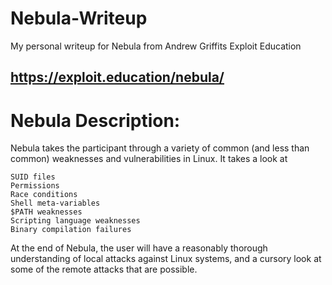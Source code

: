 # Nebula-Writeup
My personal writeup for Nebula from Andrew Griffits Exploit Education
## https://exploit.education/nebula/

# Nebula Description: 
Nebula takes the participant through a variety of common (and less than common) weaknesses and vulnerabilities in Linux. It takes a look at

    SUID files
    Permissions
    Race conditions
    Shell meta-variables
    $PATH weaknesses
    Scripting language weaknesses
    Binary compilation failures

At the end of Nebula, the user will have a reasonably thorough understanding of local attacks against Linux systems, and a cursory look at some of the remote attacks that are possible.
